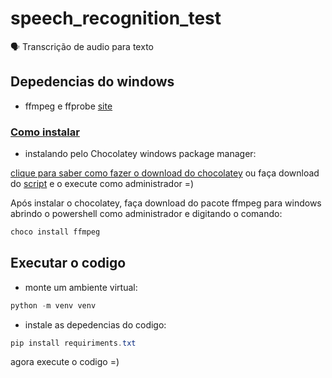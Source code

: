 # speech_recognition_test

🗣 Transcrição de audio para texto

## Depedencias do windows

- ffmpeg e ffprobe [site](https://ffmpeg.org/)

### [Como instalar](https://www.gyan.dev/ffmpeg/builds/)

- instalando pelo Chocolatey windows package manager:

[clique para saber como fazer o download do chocolatey](https://chocolatey.org/install) ou faça download do [script](./install_chocolatey.ps1) e o execute como administrador =)

Após instalar o chocolatey, faça download do pacote ffmpeg para windows abrindo o powershell como administrador e digitando o comando:

```ps1
choco install ffmpeg
```

## Executar o codigo

- monte um ambiente virtual:

```ps1
python -m venv venv
```

- instale as depedencias do codigo:

```ps1
pip install requiriments.txt
```

agora execute o codigo =)
